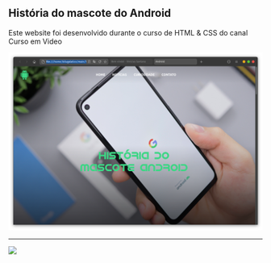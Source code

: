 ## História do mascote do Android

Este website foi desenvolvido durante o curso de HTML & CSS do canal Curso em Video

<img src="https://github.com/vinisantanadev/android-history/blob/main/preview-1.png"></img>

---

<img src="https://github.com/vinisantanadev/primeiro-site/blob/main/preview-2.png"></img>
